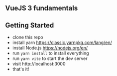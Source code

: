 
## VueJS 3 fundamentals


## Getting Started

- clone this repo
- install yarn https://classic.yarnpkg.com/lang/en/
- install Node.js https://nodejs.org/en/
- run `yarn install` to install everything
- run `yarn vite` to start the dev server
- visit http://localhost:3000
- that's it!